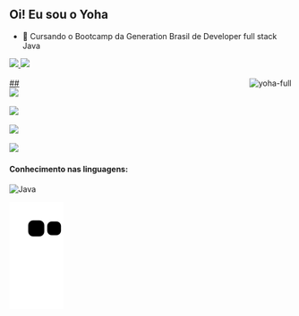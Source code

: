 
## Oi! Eu sou o Yoha 

- 🚀 Cursando o Bootcamp da Generation Brasil de Developer full stack Java
 <div>
  <a href="https://github.com/Yehokhananlima">
  <img height="180em" src="https://github-readme-stats.vercel.app/api?username=Yehokhananlima&show_icons=true&theme=dracula&include_all_commits=true&count_private=true"/>
  <img height="180em" src="https://github-readme-stats.vercel.app/api/top-langs/?username=Yehokhananlima&layout=compact&langs_count=7&theme=black"/>
</div>
<div style="display: inline_block"><br>
  
  <img align="right" alt="yoha-full" src="https://media.giphy.com/media/ASd0Ukj0y3qMM/giphy.gif">
</div>
  ##
<div> 
 <a href="https://instagram.com/yoha_nann" target="_blank"><img src="https://img.shields.io/badge/-Instagram-%23E4405F?style=for-the-badge&logo=instagram&logoColor=white" target="_blank"></a>
 
 <a href="https://discord.gg/Cfx2F4QQ" target="_blank"><img src="https://img.shields.io/badge/Discord-7289DA?style=for-the-badge&logo=discord&logoColor=white" target="_blank"></a> 
  
 <a href = "mailto:yoha.limaa@gmail.com"><img src="https://img.shields.io/badge/-Gmail-%23333?style=for-the-badge&logo=gmail&logoColor=white" target="_blank"></a>
  
 <a href="https://www.linkedin.com/in/yehokhanan-lima-29228b189" target="_blank"><img src="https://img.shields.io/badge/-LinkedIn-%230077B5?style=for-the-badge&logo=linkedin&logoColor=white" target="_blank"></a>

 #### Conhecimento nas linguagens:
![Java](https://img.shields.io/badge/-Java-000000?style=flat&logo=java) 
</div>
 
 ![Snake animation](https://github.com/rafaballerini/rafaballerini/blob/output/github-contribution-grid-snake.svg)
